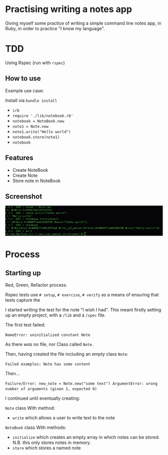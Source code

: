 # Practising writing a notes app

Giving myself some practice of writing a simple command line notes app, in Ruby, in order to practice "I know my language".

# TDD

Using Rspec (run with `rspec`)

## How to use

Example use case:

Install via `bundle install`

- `irb`
- `require './lib/notebook.rb'`
- `notebook = NoteBook.new`
- `note1 = Note.new`
- `note1.write("Hello world")`
- `notebook.store(note1)`
- `notebook`

## Features

- Create NoteBook
- Create Note
- Store note in NoteBook

## Screenshot

![screenshot](/assets/notes-screenshot.jpg "screenshot")

# Process

## Starting up
Red, Green, Refactor process.

Rspec tests use `# setup`, `# exercise`, `# verify` as a means of ensuring that tests capture the

I started writing the test for the note "I wish I had". This meant firstly setting up an empty project, with a `/lib` and a `/spec` file.

The first test failed:

`
NameError: uninitialized constant Note
`

As there _was_ no file, nor Class called `Note`.

Then, having created the file including an empty class `Note`:

`Failed examples: Note has some content`

Then...

`Failure/Error: new_note = Note.new("some text") ArgumentError: wrong number of arguments (given 1, expected 0)`

I continued until eventually creating:

`Note` class
With method:
- `write` which allows a user to write text to the note


`NoteBook` class
With methods:
- `initialize` which creates an empty array in which notes can be stored.
N.B. this only stores notes in memory.
- `store` which stores a named note
